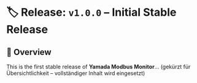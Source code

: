 # 🏷 Release: `v1.0.0` – Initial Stable Release

## 🎯 Overview
This is the first stable release of **Yamada Modbus Monitor**...
(gekürzt für Übersichtlichkeit – vollständiger Inhalt wird eingesetzt)